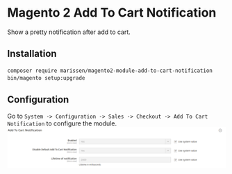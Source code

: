 # Magento 2 Add To Cart Notification
Show a pretty notification after add to cart.

## Installation
``` bash
composer require marissen/magento2-module-add-to-cart-notification
bin/magento setup:upgrade
```

## Configuration
Go to `System -> Configuration -> Sales -> Checkout -> Add To Cart Notification` to configure the module.
![Image of the configuration](docs/configuration.png)